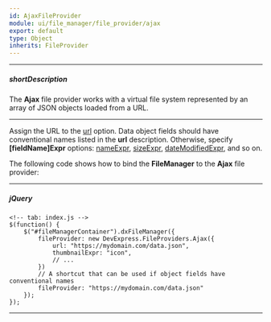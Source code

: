```yaml
---
id: AjaxFileProvider
module: ui/file_manager/file_provider/ajax
export: default
type: Object
inherits: FileProvider
---
```

---
##### shortDescription
The **Ajax** file provider works with a virtual file system represented by an array of JSON objects loaded from a URL.

---
Assign the URL to the [url](/api-reference/10%20UI%20Widgets/dxFileManager/5%20File%20Providers/Ajax/1%20Configuration/url.md '/Documentation/ApiReference/UI_Widgets/dxFileManager/File_Providers/Ajax/Configuration/#url') option. Data object fields should have conventional names listed in the **url** description. Otherwise, specify **[fieldName]Expr** options: [nameExpr](/api-reference/10%20UI%20Widgets/dxFileManager/5%20File%20Providers/FileProvider/1%20Configuration/nameExpr.md '/Documentation/ApiReference/UI_Widgets/dxFileManager/File_Providers/Ajax/Configuration/#nameExpr'), [sizeExpr](/api-reference/10%20UI%20Widgets/dxFileManager/5%20File%20Providers/FileProvider/1%20Configuration/sizeExpr.md '/Documentation/ApiReference/UI_Widgets/dxFileManager/File_Providers/Ajax/Configuration/#sizeExpr'), [dateModifiedExpr](/api-reference/10%20UI%20Widgets/dxFileManager/5%20File%20Providers/FileProvider/1%20Configuration/dateModifiedExpr.md '/Documentation/ApiReference/UI_Widgets/dxFileManager/File_Providers/Ajax/Configuration/#dateModifiedExpr'), and so on.

The following code shows how to bind the **FileManager** to the **Ajax** file provider:

---
##### jQuery

    <!-- tab: index.js -->
    $(function() {
        $("#fileManagerContainer").dxFileManager({
            fileProvider: new DevExpress.FileProviders.Ajax({
                url: "https://mydomain.com/data.json",
                thumbnailExpr: "icon",
                // ...
            })
            // A shortcut that can be used if object fields have conventional names
            fileProvider: "https://mydomain.com/data.json"
        });
    });

---